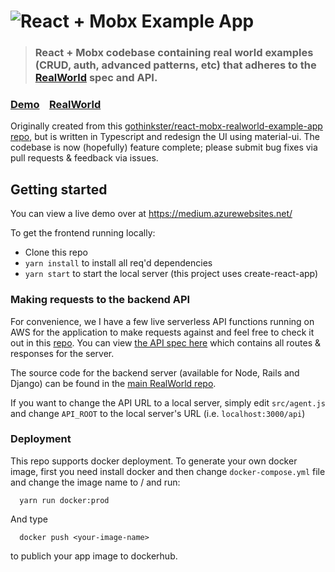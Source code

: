 # ![React + Mobx Example App](project-logo.png)

> ### React + Mobx codebase containing real world examples (CRUD, auth, advanced patterns, etc) that adheres to the [RealWorld](https://github.com/gothinkster/realworld-example-apps) spec and API.

### [Demo](https://medium.azurewebsites.net/)&nbsp;&nbsp;&nbsp;&nbsp;[RealWorld](https://github.com/gothinkster/realworld)

Originally created from this [gothinkster/react-mobx-realworld-example-app repo](https://github.com/gothinkster/react-mobx-realworld-example-app), but is written in Typescript and redesign the UI using material-ui. The codebase is now (hopefully) feature complete; please submit bug fixes via pull requests & feedback via issues.

## Getting started

You can view a live demo over at https://medium.azurewebsites.net/

To get the frontend running locally:

- Clone this repo
- `yarn install` to install all req'd dependencies
- `yarn start` to start the local server (this project uses create-react-app)


### Making requests to the backend API

For convenience, we I have a few live serverless API functions running on AWS for the application to make requests against and feel free to check it out in this [repo](https://github.com/QingpingMeng/medium-clone-api). You can view [the API spec here](https://github.com/GoThinkster/productionready/blob/master/api) which contains all routes & responses for the server.

The source code for the backend server (available for Node, Rails and Django) can be found in the [main RealWorld repo](https://github.com/gothinkster/realworld).

If you want to change the API URL to a local server, simply edit `src/agent.js` and change `API_ROOT` to the local server's URL (i.e. `localhost:3000/api`)


### Deployment
This repo supports docker deployment. To generate your own docker image, first you need install docker and then change ``` docker-compose.yml ``` file and change the image name to <your-username-on-dockerhub>/<your-image-name> and run:
```
  yarn run docker:prod
```
And type 
```
  docker push <your-image-name>
```
to publich your app image to dockerhub.
